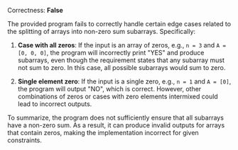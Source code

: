 Correctness: **False**

The provided program fails to correctly handle certain edge cases related to the splitting of arrays into non-zero sum subarrays. Specifically:

1. **Case with all zeros**: If the input is an array of zeros, e.g., `n = 3` and `A = [0, 0, 0]`, the program will incorrectly print "YES" and produce subarrays, even though the requirement states that any subarray must not sum to zero. In this case, all possible subarrays would sum to zero.

2. **Single element zero**: If the input is a single zero, e.g., `n = 1` and `A = [0]`, the program will output "NO", which is correct. However, other combinations of zeros or cases with zero elements intermixed could lead to incorrect outputs.

To summarize, the program does not sufficiently ensure that all subarrays have a non-zero sum. As a result, it can produce invalid outputs for arrays that contain zeros, making the implementation incorrect for given constraints.